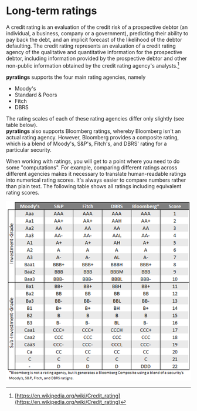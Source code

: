# Long-term ratings

A credit rating is an evaluation of the credit risk of a prospective debtor (an 
individual, a business, company or a government), predicting their ability to pay 
back the debt, and an implicit forecast of the likelihood of the debtor defaulting. 
The credit rating represents an evaluation of a credit rating agency of the 
qualitative and quantitative information for the prospective debtor, including 
information provided by the prospective debtor and other non-public information 
obtained by the credit rating agency's analysts.[^1]

**pyratings** supports the four main rating agencies, namely

- Moody's
- Standard & Poors
- Fitch
- DBRS

The rating scales of each of these rating agencies differ only slightly (see table 
below).<br>
**pyratings** also supports Bloomberg ratings, whereby Bloomberg isn't an actual 
rating agency. However, Bloomberg provides a composite rating, which is a blend of 
Moody's, S&P's, Fitch's, and DBRS' rating for a particular security.

When working with ratings, you will get to a point where you need to do some 
"computations". For example, comparing different ratings across different agencies 
makes it necessary to translate human-readable ratings into numerical rating scores. 
It's always easier to compare numbers rather than plain text. The following table shows 
all ratings including equivalent rating scores.

![Long-term rating scales](./media/long_term_rating_scales.png)

[^1]: [https://en.wikipedia.org/wiki/Credit_rating](https://en.wikipedia.org/wiki/Credit_rating)
